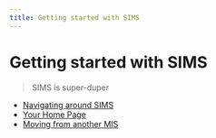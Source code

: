 ```yaml
---
title: Getting started with SIMS
---
```


# Getting started with SIMS

> SIMS is super-duper

* [Navigating around SIMS](navigation)
* [Your Home Page](your-home-page)
* [Moving from another MIS](#)